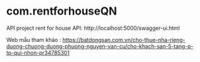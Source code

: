 # com.rentforhouseQN
API project rent for house
API: http://localhost:5000/swagger-ui.html


Web mẫu tham khảo : https://batdongsan.com.vn/cho-thue-nha-rieng-duong-chuong-duong-phuong-nguyen-van-cu/cho-khach-san-5-tang-p-tp-qui-nhon-pr34785301

